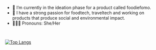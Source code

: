 
- 🌱 I’m currently in the ideation phase for a product called foodiefomo.<br>
- 🥐 I have a strong passion for foodtech, traveltech and working on products that produce social and environmental impact.<br>
- 🙋🏽‍♀️ Pronouns: She/Her<br>
<br>



[![Top Langs](https://github-readme-stats.vercel.app/api/top-langs/?username=bargavi-dev)](https://github.com/bargavi-dev/github-readme-stats)

